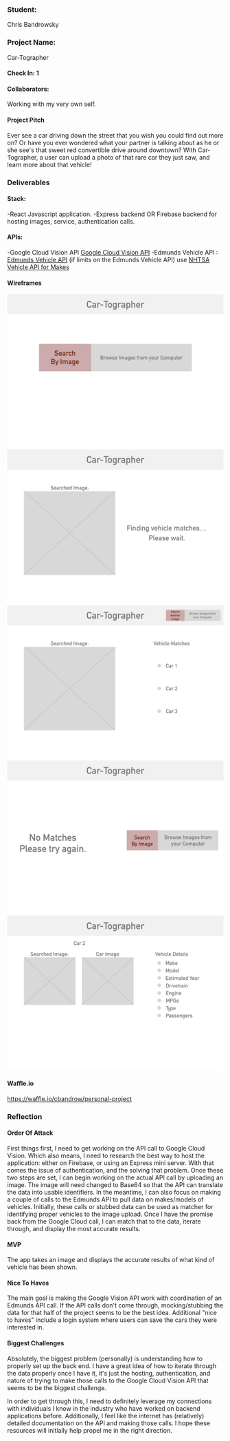 ### Student:
Chris Bandrowsky

### Project Name:  
Car-Tographer

#### Check In: 1  

#### Collaborators:  
Working with my very own self.

#### Project Pitch  
Ever see a car driving down the street that you wish you could find out more on? Or have you ever wondered what your partner is talking about as he or she see's that sweet red convertible drive around downtown? With Car-Tographer, a user can upload a photo of that rare car they just saw, and learn more about that vehicle!

### Deliverables  

#### Stack:
-React Javascript application.
-Express backend OR Firebase backend for hosting images, service, authentication calls.

#### APIs:  
-Google Cloud Vision API [Google Cloud Vision API](https://cloud.google.com/vision/)
-Edmunds Vehicle API : [Edmunds Vehicle API](http://edmunds.mashery.com/io-docs)
(if limits on the Edmunds Vehicle API) use [NHTSA Vehicle API for Makes](https://vpic.nhtsa.dot.gov/api/)

#### Wireframes  
![Homepage](./images/homepage.png)
![Active Searching](./images/searching.png)
![Results](./images/results.png)
![Selected Vehicle](./images/no-matches.png)
![No Matches](./images/selected-vehicle.png)

#### Waffle.io
https://waffle.io/cbandrow/personal-project  

### Reflection  

#### Order Of Attack  

First things first, I need to get working on the API call to Google Cloud Vision. Which also means, I need to research the best way to host the application: either on Firebase, or using an Express mini server. With that comes the issue of authentication, and the solving that problem.
Once these two steps are set, I can begin working on the actual API call by uploading an image. The image will need changed to Base64 so that the API can translate the data into usable identifiers.
In the meantime, I can also focus on making a couple of calls to the Edmunds API to pull data on makes/models of vehicles. Initially, these calls or stubbed data can be used as matcher for identifying proper vehicles to the image upload.
Once I have the promise back from the Google Cloud call, I can match that to the data, iterate through, and display the most accurate results.

#### MVP
The app takes an image and displays the accurate results of what kind of vehicle has been shown.

#### Nice To Haves   
The main goal is making the Google Vision API work with coordination of an Edmunds API call. If the API calls don't come through, mocking/stubbing the data for that half of the project seems to be the best idea.
Additional "nice to haves" include a login system where users can save the cars they were interested in.

#### Biggest Challenges  
Absolutely, the biggest problem (personally) is understanding how to properly set up the back end. I have a great idea of how to iterate through the data properly once I have it, it's just the hosting, authentication, and nature of trying to make those calls to the Google Cloud Vision API that seems to be the biggest challenge.

In order to get through this, I need to definitely leverage my connections with individuals I know in the industry who have worked on backend applications before. Additionally, I feel like the internet has (relatively) detailed documentation on the API and making those calls. I hope these resources will initially help propel me in the right direction.
